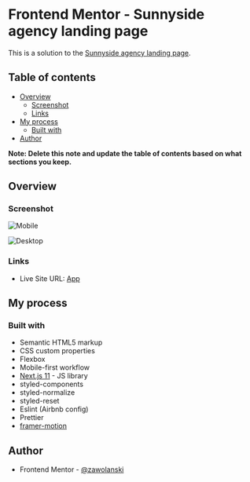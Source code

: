 # Frontend Mentor - Sunnyside agency landing page

This is a solution to the [Sunnyside agency landing page](https://www.frontendmentor.io/challenges/sunnyside-agency-landing-page-7yVs3B6ef).

## Table of contents

- [Overview](#overview)
  - [Screenshot](#screenshot)
  - [Links](#links)
- [My process](#my-process)
  - [Built with](#built-with)
- [Author](#author)

**Note: Delete this note and update the table of contents based on what sections you keep.**

## Overview

### Screenshot

![Mobile](https://github.com/zawolanski/sunnyside-agency-landing-page/assets/61630877/cc020882-1546-4871-99af-765530fb3e66)

![Desktop](https://github.com/zawolanski/sunnyside-agency-landing-page/assets/61630877/97fe13fd-682c-4467-8802-210f07e6914f)

### Links

- Live Site URL: [App](https://sunnyside-agency-landing-page-qc5mcmjma-zawolanski.vercel.app/)

## My process

### Built with

- Semantic HTML5 markup
- CSS custom properties
- Flexbox
- Mobile-first workflow
- [Next.js 11](https://nextjs.org/) - JS library
- styled-components
- styled-normalize
- styled-reset
- Eslint (Airbnb config)
- Prettier
- [framer-motion](https://www.framer.com/)

## Author

- Frontend Mentor - [@zawolanski](https://www.frontendmentor.io/profile/zawolanski)

